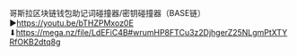 哥斯拉区块链钱包助记词碰撞器/密钥碰撞器（BASE链）
▶https://youtu.be/bTHZPMxoz0E
⬇https://mega.nz/file/LdEFiC4B#wrumHP8FTCu3z2DjhgerZ25NLgmPtXTYRfOKB2dtq8g
